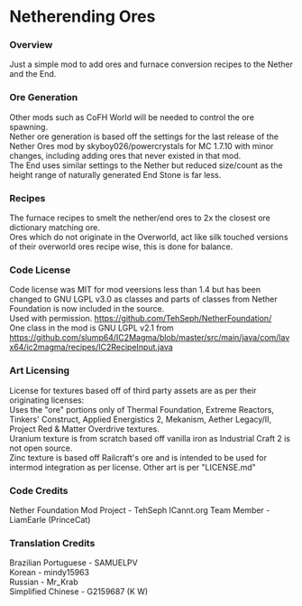 # Netherending Ores

### Overview
Just a simple mod to add ores and furnace conversion recipes to the Nether and the End.

### Ore Generation
Other mods such as CoFH World will be needed to control the ore spawning.\
Nether ore generation is based off the settings for the last release of the Nether Ores mod by skyboy026/powercrystals for MC 1.7.10 with minor changes, including adding ores that never existed in that mod.\
The End uses similar settings to the Nether but reduced size/count as the height range of naturally generated End Stone is far less.

### Recipes
The furnace recipes to smelt the nether/end ores to 2x the closest ore dictionary matching ore.\
Ores which do not originate in the Overworld, act like silk touched versions of their overworld ores recipe wise, this is done for balance.

### Code License
Code license was MIT for mod veersions less than 1.4 but has been changed to GNU LGPL v3.0 as classes and parts of classes from Nether Foundation is now included in the source.\
Used with permission. https://github.com/TehSeph/NetherFoundation/ \
One class in the mod is GNU LGPL v2.1 from https://github.com/slump64/IC2Magma/blob/master/src/main/java/com/lavx64/ic2magma/recipes/IC2RecipeInput.java

### Art Licensing
License for textures based off of third party assets are as per their originating licenses:\
Uses the "ore" portions only of Thermal Foundation, Extreme Reactors, Tinkers' Construct, Applied Energistics 2, Mekanism, Aether Legacy/II, Project Red & Matter Overdrive textures.\
Uranium texture is from scratch based off vanilla iron as Industrial Craft 2 is not open source.\
Zinc texture is based off Railcraft's ore and is intended to be used for intermod integration as per license.
Other art is per "LICENSE.md"

### Code Credits
Nether Foundation Mod Project - TehSeph
ICannt.org Team Member - LiamEarle (PrinceCat)

### Translation Credits
Brazilian Portuguese - SAMUELPV\
Korean - mindy15963\
Russian - Mr_Krab\
Simplified Chinese - G2159687 (K W)
